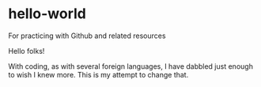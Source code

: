 # hello-world
For practicing with Github and related resources

Hello folks!

With coding, as with several foreign languages, I have dabbled just enough to wish I knew more. This is my attempt to change that. 
